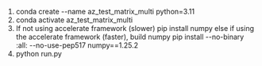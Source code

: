 
1. conda create --name az_test_matrix_multi python=3.11
2. conda activate az_test_matrix_multi
3. If not using accelerate framework (slower)
    pip install numpy
   else if using the accelerate framework (faster), build numpy
    pip install --no-binary :all: --no-use-pep517 numpy==1.25.2
4. python run.py